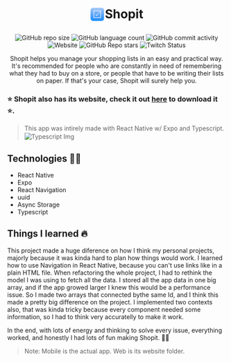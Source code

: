# <p align="center"><img src="/mobile/src/assets/icon.png" alt="Icon" width="35px" height="35px" align="top" style="marginRight: 1rem;" />Shopit</p>

<p align="center">
  <img alt="GitHub repo size" src="https://img.shields.io/github/repo-size/gustavo-zsilva/shopit">
  <img alt="GitHub language count" src="https://img.shields.io/github/languages/count/gustavo-zsilva/shopit">
  <img alt="GitHub commit activity" src="https://img.shields.io/github/commit-activity/m/gustavo-zsilva/shopit">
  <img alt="Website" src="https://img.shields.io/website?url=https%3A%2F%2Fshopit-ten.vercel.app">
  <img alt="GitHub Repo stars" src="https://img.shields.io/github/stars/gustavo-zsilva/shopit?style=social">
  <img alt="Twitch Status" src="https://img.shields.io/twitch/status/admpoggers?style=social">
</p>

<p align="center">
  Shopit helps you manage your shopping lists in an easy and practical way.
  It's recommended for people who are constantly in need of remembering what they had to buy on a store,
  or people that have to be writing their lists on paper. If that's your case, Shopit will surely help you.  
</p>

### ⭐ Shopit also has its website, check it out [here](https://shopit-ten.vercel.app) to download it ⭐.

> This app was intirely made with React Native w/ Expo and Typescript. <img src="https://emojis.slackmojis.com/emojis/images/1479745458/1383/typescript.png?1479745458" alt="Typescript Img" width="15px" height="15px" align="center" />

## Technologies 👨‍💻

- React Native
- Expo
- React Navigation
- uuid
- Async Storage
- Typescript

## Things I learned 🔥

This project made a huge diference on how I think my personal projects, majorly because it was kinda hard to plan how things would work.
I learned how to use Navigation in React Native, because you can't use links like in a plain HTML file.
When refactoring the whole project, I had to rethink the model I was using to fetch all the data. I stored all the app data in one big array, and if the app growed larger I knew this
would be a performance issue. So I made two arrays that connected bythe same Id, and I think this made a pretty big difference on the project.
I implemented two contexts also, that was kinda tricky because every component needed some information, so I had to think very accuratelly to make it work.

In the end, with lots of energy and thinking to solve every issue, everything worked, and honestly I had lots of fun making Shopit. 💯💯

> Note: Mobile is the actual app. Web is its website folder.
